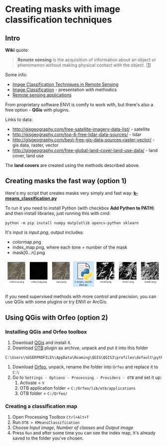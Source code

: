 # Creating masks with image classification techniques

## Intro

**Wiki** quote:
> **Remote sensing** is the acquisition of information about an object or phenomenon without making physical contact with the object. [[1](https://en.wikipedia.org/wiki/Remote_sensing)]

Some info:

* [Image Classification Techniques in Remote Sensing](http://gisgeography.com/image-classification-techniques-remote-sensing/) 
* [Image Classification](https://earth.esa.int/landtraining09/D2L2_Caetano_Classification_Techniques.pdf) - presentation with methodics
* [Remote sensing applications](https://en.wikipedia.org/wiki/Remote_sensing_application) 

From proprietary software ENVI is comfy to work with, but there's also a free option - **QGis** with plugins.

Links to data:

* http://gisgeography.com/free-satellite-imagery-data-list/ - satellite
* http://gisgeography.com/top-6-free-lidar-data-sources/ - lidar
* http://gisgeography.com/best-free-gis-data-sources-raster-vector/ - gis data, raster, vector
* http://gisgeography.com/free-global-land-cover-land-use-data/ - land cover, land use


The **land covers** are created using the methods described above.

## Creating masks the fast way (option 1)

Here's my script that creates masks very simply and fast way: **[k-means_classification.py](https://github.com/shinsoj/techart/blob/master/k-means/k-means_classification.py)**

To run it you need to install Python (with checkbox **Add Python to PATH**)
and then install libraries, just running this with cmd:

```
python -m pip install numpy matplotlib opencv-python sklearn
```

It's input is *input.png*, output includes:
* colormap.png
* index_map.png, where each tone = number of the mask
* mask[0...n].png

![example](https://github.com/shinsoj/techart/blob/master/k-means/img/img1.jpg)

If you need supervised methods with more control and precision, you can use QGis with some plugins or try ENVI or ArcGis.

## Using QGis with Orfeo (option 2)

### Installing QGis and Orfeo toolbox

1. Download [QGis](https://www.qgis.org/en/site/forusers/download.html) and install it.
1. Download [OTB](https://gitlab.orfeo-toolbox.org/orfeotoolbox/qgis-otb-plugin) plugin as archive, unpack and put it into this folder
```
C:\Users\%USERPROFILE%\AppData\Roaming\QGIS\QGIS3\profiles\default\python\plugins
```
1. Download [Orfeo](https://www.orfeo-toolbox.org/), unpack, rename the folder into `Orfeo` and replace it to `C:\`
1. Go to `Settings - Options - Processing - Providers - OTB` and set it up:
	1. Activate = `V`
	1. OTB application folder = `C:/Orfeo/lib/otb/applications`
	1. OTB folder = `C:/Orfeo/`

### Creating a classification map

1. Open Processing Toolbox `Ctrl+Alt+T`
1. Run `OTB > KMeansClassification`
1. Choose *Input image*, *Number of classes* and *Output image*
1. Press `Run` and after some time you can see the index map, it's already saved to the folder you've chosen.
